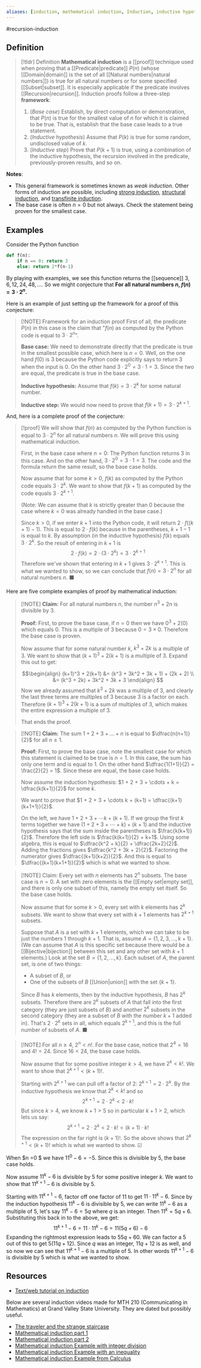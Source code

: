 ```yaml
---
aliases: [induction, mathematical induction, Induction, inductive hypothesis]
--- 
```


#recursion-induction 

## Definition 

> [!tldr] Definition
> **Mathematical induction** is a [[proof]] technique used when proving that a [[Predicate|predicate]] $P(n)$ (whose [[Domain|domain]] is the set of all [[Natural numbers|natural numbers]]) is true for all natural numbers or for some specified [[Subset|subset]]. It is especially applicable if the predicate involves [[Recursion|recursion]]. Induction proofs follow a three-step **framework**: 
> 1. (*Base case*) Establish, by direct computation or demonstration, that $P(n)$ is true for the smallest value of $n$ for which it is claimed to be true. That is, establish that the base case leads to a true statement.  
> 2. (*Inductive hypothesis*) Assume that $P(k)$ is true for some random, undisclosed value of $k$. 
> 3. (*Inductive step*) Prove that $P(k+1)$ is true, using a combination of the inductive hypothesis, the recursion involved in the predicate, previously-proven results, and so on. 

**Notes**: 
- This general framework is sometimes known as *weak induction*. Other forms of induction are possible, including [strong induction](https://ocw.mit.edu/courses/6-042j-mathematics-for-computer-science-fall-2010/resources/lecture-3-strong-induction/), [structural induction](https://www.cs.umd.edu/class/summer2016/cmsc250/files/slides/structuralInduction.pdf), and [transfinite induction](https://mathworld.wolfram.com/TransfiniteInduction.html). 
- The base case is often $n = 0$ but not always. Check the statement being proven for the smallest case.

## Examples 

Consider the Python function
```python
def f(n): 
	if n == 0: return 3
	else: return 2*f(n-1)
```

By playing with examples, we see this function returns the [[sequence]] $3, 6, 12, 24, 48, \dots$. So we might conjecture that **For all natural numbers $n$, $f(n) = 3 \cdot 2^n$.** 

Here is an example of just setting up the framework for a proof of this conjecture: 

> [!NOTE] Framework for an induction proof
> First of all, the predicate $P(n)$ in this case is the claim that "$f(n)$ as computed by the Python code is equal to $3 \cdot 2^n$". 
> 
> **Base case:** We need to demonstrate directly that the predicate is true in the smallest possible case, which here is $n=0$. Well, on the one hand $f(0)$ is 3 because the Python code explicitly says to return 3 when the input is 0. On the other hand $3 \cdot 2^0 = 3 \cdot 1 = 3$. Since the two are equal, the predicate is true in the base case. 
> 
> **Inductive hypothesis:** Assume that $f(k) = 3 \cdot 2^k$ for some natural number. 
> 
> **Inductive step:** We would now need to prove that $f(k+1) = 3 \cdot 2^{k+1}$. 

And, here is a complete proof of the conjecture: 

> [!proof]
> We will show that $f(n)$ as computed by the Python function is equal to $3 \cdot 2^n$ for all natural numbers $n$. We will prove this using mathematical induction. 
> 
> First, in the base case where $n=0$: The Python function returns $3$ in this case. And on the other hand, $3 \cdot 2^0 = 3 \cdot 1 = 3$. The code and the formula return the same result, so the base case holds. 
> 
> Now assume that for some $k > 0$, $f(k)$ as computed by the Python code equals $3 \cdot 2^k$. We want to show that $f(k+1)$ as computed by the code equals $3 \cdot 2^{k+1}$. 
> 
> (Note: We can assume that $k$ is strictly greater than $0$ because the case where $k=0$ was already handled in the base case.)
> 
> Since $k > 0$, if we enter $k+1$ into the Python code, it will return $2 \cdot f((k+1)-1)$. This is equal to $2 \cdot f(k)$ because in the parentheses, $k+1-1$ is equal to $k$. By assumption (in the inductive hypothesis) $f(k)$ equals $3 \cdot 2^k$. So the result of entering in $k+1$ is 
> $$2 \cdot f(k) = 2 \cdot \left( 3 \cdot 2^k\right) = 3 \cdot 2^{k+1}$$
> Therefore we've shown that entering in $k+1$ gives $3 \cdot 2^{k+1}$. This is what we wanted to show, so we can conclude that $f(n) = 3 \cdot 2^n$ for all natural numbers $n$. ⬛

Here are five complete examples of proof by mathematical induction: 

> [!NOTE] **Claim:** For all natural numbers $n$, the number $n^3 + 2n$ is divisible by $3$. 
> 
> **Proof:** First, to prove the base case, if $n=0$ then we have $0^3 + 2(0)$ which equals $0$. This is a multiple of $3$ because $0 = 3 \times 0$. Therefore the base case is proven. 
> 
> Now assume that for some natural number $k$, $k^3 + 2k$ is a multiple of 3. We want to show that $(k+1)^3 + 2(k+1)$ is a multiple of 3. Expand this out to get: 
> 
> $$\begin{align}
> (k+1)^3 + 2(k+1) &= (k^3 + 3k^2 + 3k + 1) + (2k + 2) \\
>    &= (k^3 + 2k) + 3k^2 + 3k + 3
> \end{align}
> $$
> Now we already assumed that $k^3 + 2k$ was a multiple of 3, and clearly the last three terms are multiples of 3 because 3 is a factor on each. Therefore $(k+1)^3 + 2(k+1)$ is a sum of multiples of 3, which makes the entire expression a multiple of 3. 
> 
> That ends the proof.   

> [!NOTE] **Claim:** The sum $1 + 2 + 3 + \dots + n$ is equal to $\dfrac{n(n+1)}{2}$ for all $n \geq 1$. 
> 
> **Proof:** First, to prove the base case, note the smallest case for which this statement is claimed to be true is $n=1$. In this case, the sum has only one term and is equal to $1$. On the other hand $\dfrac{1(1+1)}{2} = \frac{2}{2} = 1$. Since these are equal, the base case holds. 
> 
> Now assume the induction hypothesis: $1 + 2 + 3 + \cdots + k = \dfrac{k(k+1)}{2}$ for some $k$. 
> 
> We want to prove that $1 + 2 + 3 + \cdots k + (k+1) = \dfrac{(k+1)(k+1+1)}{2}$. 
> 
> On the left, we have $1 + 2 + 3 + \cdots k + (k+1)$. If we group the first $k$ terms together we have $(1 + 2 + 3 + \cdots + k) + (k+1)$ and the inductive hypothesis says that the sum inside the parentheses is $\frac{k(k+1)}{2}$. Therefore the left side is $\frac{k(k+1)}{2} + k+1$. Using some algebra, this is equal to $\dfrac{k^2 + k}{2} + \dfrac{2k+2}{2}$. Adding the fractions gives $\dfrac{k^2 + 3k + 2}{2}$. Factoring the numerator gives $\dfrac{(k+1)(k+2)}{2}$. And this is equal to $\dfrac{(k+1)(k+1+1)}{2}$ which is what we wanted to show. 
> 


> [!NOTE] Claim: Every set with $n$ elements has $2^n$ subsets. 
> The base case is $n=0$. A set with zero elements is the [[Empty set|empty set]], and there is only one subset of this, namely the empty set itself. So the base case holds. 
> 
> Now assume that for some $k > 0$, every set with $k$ elements has $2^k$ subsets. We want to show that every set with $k+1$ elements has $2^{k+1}$ subsets. 
> 
> Suppose that $A$ is a set with $k+1$ elements, which we can take to be just the numbers $1$ through $k+1$. That is, assume $A = \{1, 2, 3, \dots, k+1\}$.  (We can assume that $A$ is this specific set because there would be a [[Bijective|bijection]] between this set and any other set with $k+1$ elements.)  Look at the set $B = \{1, 2, \dots, k\}$. Each subset of $A$, the parent set, is one of two things: 
> 
> - A subset of $B$, or 
> - One of the subsets of $B$ [[Union|union]] with the set $\{k+1\}$. 
> 
> Since $B$ has $k$ elements, then by the inductive hypothesis, $B$ has $2^k$ subsets. Therefore there are $2^k$ subsets of $A$ that fall into the first category (they are just subsets of $B$) and another $2^k$ subsets in the second category (they are a subset of $B$ with the number $k+1$ added in). That's $2 \cdot 2^k$ sets in all, which equals $2^{k+1}$, and this is the full number of subsets of $A$.  ⬛

> [!NOTE] For all $n \geq 4$, $2^n < n!$. 
> For the base case, notice that $2^4 = 16$ and $4! = 24$. Since $16 < 24$, the base case holds. 
> 
> Now assume that for some positive integer $k > 4$, we have $2^k < k!$. We want to show that $2^{k+1} < (k+1)!$. 
> 
> Starting with $2^{k+1}$ we can pull off a factor of 2: $2^{k+1} = 2 \cdot 2^k$. By the inductive hypothesis we know that $2^k < k!$ and so 
> $$2^{k+1} = 2 \cdot 2^k < 2 \cdot k!$$
> But since $k > 4$, we know $k+1 > 5$ so in particular $k+1 > 2$, which lets us say: 
> $$2^{k+1} = 2 \cdot 2^k < 2 \cdot k! < (k+1) \cdot k!$$
> The expression on the far right is $(k+1)!$. So the above shows that $2^{k+1} < (k+1)!$ which is what we wanted to show. ☑

When $n =0 $ we have $11^0 - 6 = -5$. Since this is divisible by $5$, the base case holds. 

Now assume $11^k - 6$ is divisible by $5$ for some positive integer $k$. We want to show that $11^{k+1} - 6$ is divisible by $5$. 

Starting with $11^{k+1} - 6$, factor off one factor of $11$ to get $11 \cdot 11^k - 6$. Since by the induction hypothesis $11^k - 6$ is divisible by $5$, we can write $11^k - 6$ as a multiple of $5$, let's say $11^k - 6 = 5q$ where $q$ is an integer. Then $11^k = 5q + 6$. Substituting this back in to the above, we get: 
$$11^{k+1} - 6 = 11 \cdot 11^k - 6 = 11(5q + 6) - 6$$
Expanding the rightmost expression leads to $55q + 60$. We can factor a $5$ out of this to get $5(11q + 12)$. Since $q$ was an integer, $11q+12$ is as well, and so now we can see that $11^{k+1} - 6$ is a multiple of $5$. In other words $11^{k+1} - 6$ is divisible by $5$ which is what we wanted to show. 


## Resources 

* [Text/web tutorial on induction](https://hackmd.io/QtgTZTnRQkeQYoe8BObF4A?view)

Below are several induction videos made for MTH 210 (Communicating in Mathematics) at Grand Valley State University. They are dated but possibly useful. 

- [The traveler and the strange staircase](https://www.youtube.com/watch?v=9LwAtbXSB3A&list=PL2419488168AE7001&index=51&pp=iAQB)
- [Mathematical induction part 1](https://www.youtube.com/watch?v=JTj6ID4-084&list=PL2419488168AE7001&index=52&pp=iAQB)
- [Mathematical induction part 2](https://www.youtube.com/watch?v=1H0gg3fMYVA&list=PL2419488168AE7001&index=53&pp=iAQB)
- [Mathematical induction Example with integer division](https://www.youtube.com/watch?v=ayX6PxB3z40&list=PL2419488168AE7001&index=54&pp=iAQB)
- [Mathematical induction Example with an inequality](https://www.youtube.com/watch?v=upzROTcbAnk&list=PL2419488168AE7001&index=55&pp=iAQB)
- [Mathematical induction Example from Calculus](https://www.youtube.com/watch?v=GQ9fUZxmN8I&list=PL2419488168AE7001&index=56&pp=iAQB)
